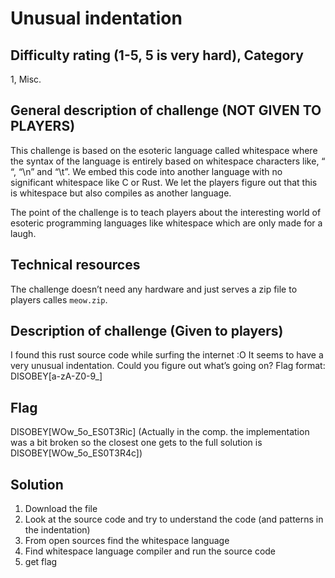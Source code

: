 # Unusual indentation

## Difficulty rating (1-5, 5 is very hard), Category

1, Misc.

## General description of challenge (NOT GIVEN TO PLAYERS)

This challenge is based on the esoteric language called whitespace where the syntax of the language is entirely based on whitespace characters like, “ “, “\n” and “\t”. We embed this code into another language with no significant whitespace like C or Rust. We let the players figure out that this is whitespace but also compiles as another language.

The point of the challenge is to teach players about the interesting world of esoteric programming languages like whitespace which are only made for a laugh.

## Technical resources

The challenge doesn’t need any hardware and just serves a zip file to players calles `meow.zip`.

## Description of challenge (Given to players)

I found this rust source code while surfing the internet :O It seems to have a very unusual indentation. Could you figure out what’s going on?
Flag format: DISOBEY\[a-zA-Z0-9_\]

## Flag

DISOBEY\[WOw_5o_ES0T3Ric\] (Actually in the comp. the implementation was a bit broken so the closest one gets to the full solution is DISOBEY\[WOw_5o_ES0T3R4c\])

## Solution

1. Download the file
2. Look at the source code and try to understand the code (and patterns in the indentation)
3. From open sources find the whitespace language
4. Find whitespace language compiler and run the source code
5. get flag 

